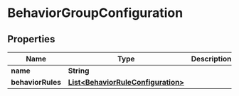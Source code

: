 
# BehaviorGroupConfiguration

## Properties
Name | Type | Description | Notes
------------ | ------------- | ------------- | -------------
**name** | **String** |  |  [optional]
**behaviorRules** | [**List&lt;BehaviorRuleConfiguration&gt;**](BehaviorRuleConfiguration.md) |  |  [optional]



